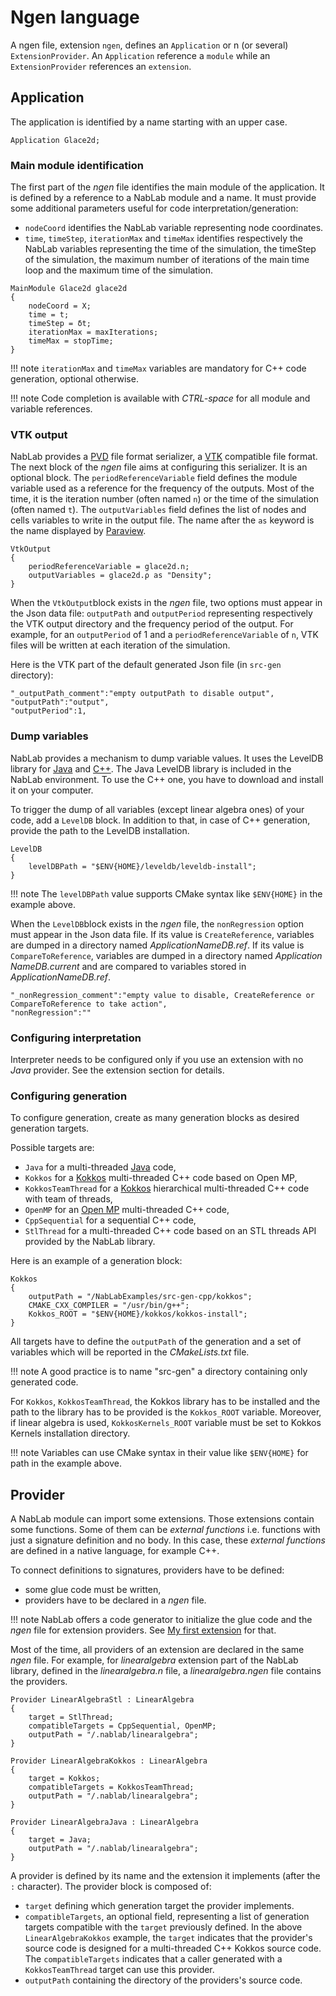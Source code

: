 # Ngen language

A ngen file, extension `ngen`, defines an `Application` or n (or several) `ExtensionProvider`.
An `Application` reference a `module` while  an `ExtensionProvider` references an `extension`.


## Application

The application is identified by a name starting with an upper case.

```
Application Glace2d;
```


### Main module identification

The first part of the *ngen* file identifies the main module of the application. It is defined by a reference to a NabLab module and a name. It must provide some additional parameters useful for code interpretation/generation:

- `nodeCoord` identifies the NabLab variable representing node coordinates.
- `time`, `timeStep`, `iterationMax` and `timeMax` identifies respectively the NabLab variables representing the time of the simulation, the timeStep of the simulation, the maximum number of iterations of the main time loop and the maximum time of the simulation.

```
MainModule Glace2d glace2d
{
	nodeCoord = X;
	time = t;
	timeStep = δt;
	iterationMax = maxIterations;
	timeMax = stopTime;
}
```

!!! note
	`iterationMax` and `timeMax` variables are mandatory for C++ code generation, optional otherwise.

!!! note
	Code completion is available with *CTRL-space* for all module and variable references.


### VTK output

NabLab provides a [PVD](https://vtk.org/Wiki/ParaView/Data_formats#PVD_File_Format) file format serializer, a [VTK](https://vtk.org/) compatible file format. The next block of the *ngen* file aims at configuring this serializer. It is an optional block. The `periodReferenceVariable` field defines the module variable used as a reference for the frequency of the outputs. Most of the time, it is the iteration number (often named `n`) or the time of the simulation (often named `t`). The `outputVariables` field defines the list of nodes and cells variables to write in the output file. The name after the `as` keyword is the name displayed by [Paraview](https://www.paraview.org/).

```
VtkOutput
{
	periodReferenceVariable = glace2d.n;
	outputVariables = glace2d.ρ as "Density";
}
```

When the `VtkOutput`block exists in the *ngen* file, two options must appear in the Json data file: `outputPath` and `outputPeriod` representing respectively the VTK output directory and the frequency period of the output. For example, for an `outputPeriod` of 1 and a `periodReferenceVariable` of `n`, VTK files will be written at each iteration of the simulation.

Here is the VTK part of the default generated Json file (in `src-gen` directory):

```
"_outputPath_comment":"empty outputPath to disable output",
"outputPath":"output",
"outputPeriod":1,
```


### Dump variables

NabLab provides a mechanism to dump variable values. It uses the LevelDB library for [Java](https://github.com/dain/leveldb) and [C++](https://github.com/google/leveldb).
The Java LevelDB library is included in the NabLab environment. To use the C++ one, you have to download and install it on your computer. 

To trigger the dump of all variables (except linear algebra ones) of your code, add a `LevelDB` block. In addition to that, in case of C++ generation, provide the path to the LevelDB installation.

``` 
LevelDB
{
	levelDBPath = "$ENV{HOME}/leveldb/leveldb-install";
}
```

!!! note
	The `levelDBPath` value supports CMake syntax like `$ENV{HOME}` in the example above.  

When the `LevelDB`block exists in the *ngen* file, the `nonRegression` option must appear in the Json data file. If its value is `CreateReference`, variables are dumped in a directory named *ApplicationNameDB.ref*. If its value is `CompareToReference`, variables are dumped in a directory named *Application NameDB.current* and are compared to variables stored in *ApplicationNameDB.ref*.

```
"_nonRegression_comment":"empty value to disable, CreateReference or CompareToReference to take action",
"nonRegression":""
```


### Configuring interpretation

Interpreter needs to be configured only if you use an extension with no *Java* provider. See the extension section for details.  


### Configuring generation

To configure generation, create as many generation blocks as desired generation targets.

Possible targets are:

- `Java` for a multi-threaded [Java](https://docs.oracle.com/javase/specs/jls/se14/html/index.html) code,
- `Kokkos` for a [Kokkos](https://github.com/kokkos) multi-threaded C++ code based on Open MP, 
- `KokkosTeamThread` for a [Kokkos](https://github.com/kokkos) hierarchical multi-threaded C++ code with team of threads,
- `OpenMP` for an [Open MP](https://www.openmp.org/) multi-threaded C++ code,
- `CppSequential` for a sequential C++ code,
- `StlThread` for a multi-threaded C++ code based on an STL threads API provided by the NabLab library.

Here is an example of a generation block:

```
Kokkos
{
	outputPath = "/NabLabExamples/src-gen-cpp/kokkos";
	CMAKE_CXX_COMPILER = "/usr/bin/g++";
	Kokkos_ROOT = "$ENV{HOME}/kokkos/kokkos-install";
}
```

All targets have to define the `outputPath` of the generation and a set of variables which will be reported in the *CMakeLists.txt* file.

!!! note
	A good practice is to name "src-gen" a directory containing only generated code.

For `Kokkos`, `KokkosTeamThread`, the Kokkos library has to be installed and the path to the library has to be provided is the `Kokkos_ROOT` variable.
Moreover, if linear algebra is used, `KokkosKernels_ROOT` variable must be set to Kokkos Kernels installation directory.

!!! note
	Variables can use CMake syntax in their value like `$ENV{HOME}` for path in the example above.  


## Provider

A NabLab module can import some extensions. Those extensions contain some functions. Some of them can be *external functions* i.e. functions with just a signature definition and no body. In this case, these *external functions* are defined in a native language, for example C++.

To connect definitions to signatures, providers have to be defined:

- some glue code must be written,
- providers have to be declared in a *ngen* file.

!!! note
	NabLab offers a code generator to initialize the glue code and the *ngen* file for extension providers. See [My first extension](../firstextension/index.html) for that.
	
Most of the time, all providers of an extension are declared in the same *ngen* file. For example, for *linearalgebra* extension part of the NabLab library, defined in the *linearalgebra.n* file, a *linearalgebra.ngen* file contains the providers.

```
Provider LinearAlgebraStl : LinearAlgebra
{
	target = StlThread;
	compatibleTargets = CppSequential, OpenMP;
	outputPath = "/.nablab/linearalgebra";
}

Provider LinearAlgebraKokkos : LinearAlgebra
{
	target = Kokkos;
	compatibleTargets = KokkosTeamThread;
	outputPath = "/.nablab/linearalgebra";
}

Provider LinearAlgebraJava : LinearAlgebra
{
	target = Java;
	outputPath = "/.nablab/linearalgebra";
}
```

A provider is defined by its name and the extension it implements (after the `:` character).
The provider block is composed of:

- `target` defining which generation target the provider implements.
- `compatibleTargets`, an optional field, representing a list of generation targets compatible with the `target` previously defined. In the above `LinearAlgebraKokkos` example, the `target` indicates that the provider's source code is designed for a multi-threaded C++ Kokkos source code. The `compatibleTargets` indicates that a caller generated with a `KokkosTeamThread` target can use this provider.
- `outputPath` containing the directory of the providers's source code.

